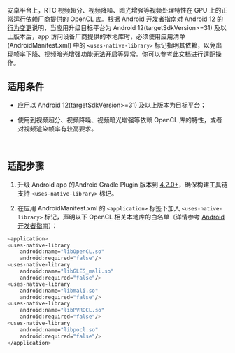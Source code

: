 安卓平台上，RTC 视频超分、视频降噪、暗光增强等视频处理特性在 GPU 上的正常运行依赖厂商提供的 OpenCL 库。根据 Android 开发者指南对 Android 12 的[行为变更](https://developer.android.google.cn/about/versions/12/behavior-changes-12#vendor-libraries)说明，当应用升级目标平台为 Android 12(targetSdkVersion>=31) 及以上版本后，app 访问设备厂商提供的本地库时，必须使用应用清单 (AndroidManifest.xml) 中的 `<uses-native-library>` 标记指明其依赖，以免出现帧率下降、视频暗光增强功能无法开启等异常。你可以参考此文档进行适配操作。
<br>

## 适用条件

- 应用以 Android 12(targetSdkVersion>=31) 及以上版本为目标平台；
	
- 使用到视频超分、视频降噪、视频暗光增强等依赖 OpenCL 库的特性，或者对视频渲染帧率有较高要求。
	

<br>

## 适配步骤

1. 升级 Android app 的Android Gradle Plugin 版本到 [4.2.0+](https://developer.android.com/studio/past-releases/past-agp-releases/agp-4-2-0-release-notes)，确保构建工具链支持 `<uses-native-library>` 标记。
	
2. 在应用 AndroidManifest.xml 的 `<application>` 标签下加入 `<uses-native-library>` 标记，声明以下 OpenCL 相关本地库的白名单（详情参考 [Android 开发者指南](https://developer.android.com/guide/topics/manifest/uses-native-library-element)）：
	

  ```bash
<application>
  <uses-native-library
      android:name="libOpenCL.so"
      android:required="false"/>
  <uses-native-library
      android:name="libGLES_mali.so"
      android:required="false"/>
  <uses-native-library
      android:name="libmali.so"
      android:required="false"/>
  <uses-native-library
      android:name="libPVROCL.so"
      android:required="false"/>
  <uses-native-library
      android:name="libpocl.so"
      android:required="false"/>
 </application>
```